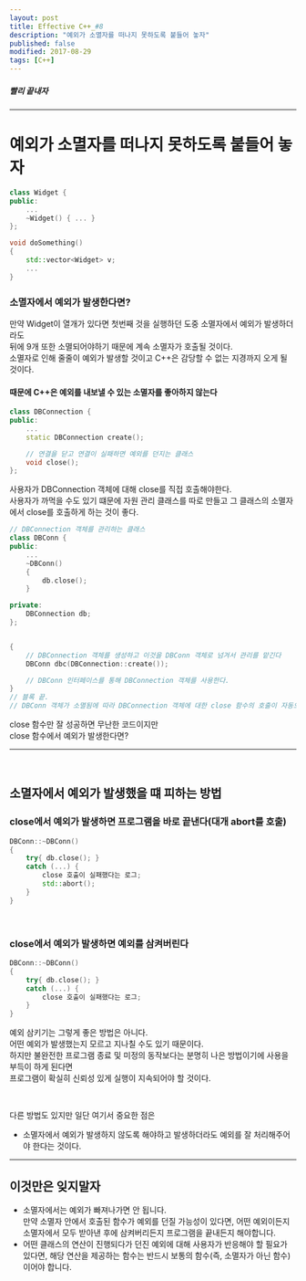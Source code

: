 ```yaml
---
layout: post
title: Effective C++_#8
description: "예외가 소멸자를 떠나지 못하도록 붙들어 놓자"
published: false
modified: 2017-08-29
tags: [C++]
---
```


##### 빨리 끝내자

---

# 예외가 소멸자를 떠나지 못하도록 붙들어 놓자

```cpp
class Widget {
public:
    ...
    ~Widget() { ... }
};

void doSomething()
{
    std::vector<Widget> v;
    ...
}
```
### 소멸자에서 예외가 발생한다면?
만약 Widget이 열개가 있다면 첫번째 것을 실행하던 도중 소멸자에서 예외가 발생하더라도  
뒤에 9개 또한 소멸되어야하기 때문에 계속 소멸자가 호출될 것이다.  
소멸자로 인해 줄줄이 예외가 발생할 것이고 C++은 감당할 수 없는 지경까지 오게 될 것이다.  
#### 때문에 C++은 예외를 내보낼 수 있는 소멸자를 좋아하지 않는다

```cpp
class DBConnection {
public:
    ...
    static DBConnection create();

    // 연결을 닫고 연결이 실패하면 예외를 던지는 클래스
    void close();
};
```
사용자가 DBConnection 객체에 대해 close를 직접 호출해야한다.  
사용자가 까먹을 수도 있기 떄문에 자원 관리 클래스를 따로 만들고 그 클래스의 소멸자에서 close를 호출하게 하는 것이 좋다.  

```cpp
// DBConnection 객체를 관리하는 클래스
class DBConn {
public:
    ...
    ~DBConn()
    {
        db.close();
    }

private:
    DBConnection db;
};


{
    // DBConnection 객체를 생성하고 이것을 DBConn 객체로 넘겨서 관리를 맡긴다
    DBConn dbc(DBConnection::create());

    // DBConn 인터페이스를 통해 DBConnection 객체를 사용한다.
}
// 블록 끝.
// DBConn 객체가 소멸됨에 따라 DBConnection 객체에 대한 close 함수의 호출이 자동으로 이루어진다.
```

close 함수만 잘 성공하면 무난한 코드이지만  
close 함수에서 예외가 발생한다면?  

---
<br>

## 소멸자에서 예외가 발생했을 떄 피하는 방법
### close에서 예외가 발생하면 프로그램을 바로 끝낸다(대개 abort를 호출)

```cpp
DBConn::~DBConn()
{
    try{ db.close(); }
    catch (...) {
        close 호출이 실패했다는 로그;
        std::abort();
    }
}
```
<br>

### close에서 예외가 발생하면 예외를 삼켜버린다

```cpp
DBConn::~DBConn()
{
    try{ db.close(); }
    catch (...) {
        close 호출이 실패했다는 로그;
    }
}
```
예외 삼키기는 그렇게 좋은 방법은 아니다.  
어떤 예외가 발생했는지 모르고 지나칠 수도 있기 때문이다.  
하지만 불완전한 프로그램 종료 및 미정의 동작보다는 분명히 나은 방법이기에 사용을 부득이 하게 된다면  
프로그램이 확실히 신뢰성 있게 실행이 지속되어야 할 것이다.  

<br>

다른 방법도 있지만 일단 여기서 중요한 점은
* 소멸자에서 예외가 발생하지 않도록 해야하고 발생하더라도 예외를 잘 처리해주어야 한다는 것이다.

---

## 이것만은 잊지말자
- 소멸자에서는 예외가 빠져나가면 안 됩니다.  
만약 소멸자 안에서 호출된 함수가 예외를 던질 가능성이 있다면, 어떤 예외이든지 소멸자에서 모두 받아낸 후에 삼켜버리든지 프로그램을 끝내든지 해야합니다.
- 어떤 클래스의 연산이 진행되다가 던진 예외에 대해 사용자가 반응해야 할 필요가 있다면, 해당 연산을 제공하는 함수는 반드시 보통의 함수(즉, 소멸자가 아닌 함수)이어야 합니다.